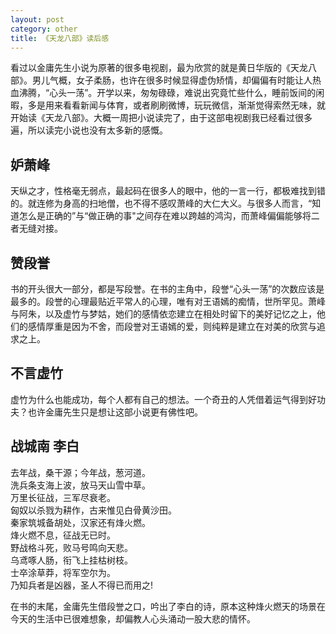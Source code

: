 ```yaml
---
layout: post
category: other
title: 《天龙八部》读后感
---
```


看过以金庸先生小说为原著的很多电视剧，最为欣赏的就是黄日华版的《天龙八部》。男儿气概，女子柔肠，也许在很多时候显得虚伪矫情，却偏偏有时能让人热血沸腾，“心头一荡”。开学以来，匆匆碌碌，难说出究竟忙些什么，睡前饭间的闲暇，多是用来看看新闻与体育，或者刷刷微博，玩玩微信，渐渐觉得索然无味，就开始读《天龙八部》。大概一周把小说读完了，由于这部电视剧我已经看过很多遍，所以读完小说也没有太多新的感慨。

## 妒萧峰
天纵之才，性格毫无弱点，最起码在很多人的眼中，他的一言一行，都极难找到错的。就连修为身高的扫地僧，也不得不感叹萧峰的大仁大义。与很多人而言，“知道怎么是正确的”与“做正确的事"之间存在难以跨越的鸿沟，而萧峰偏偏能够将二者无缝对接。

## 赞段誉
书的开头很大一部分，都是写段誉。在书的主角中，段誉“心头一荡”的次数应该是最多的。段誉的心理最贴近平常人的心理，唯有对王语嫣的痴情，世所罕见。萧峰与阿朱，以及虚竹与梦姑，她们的感情依恋建立在相处时留下的美好记忆之上，他们的感情厚重是因为不舍，而段誉对王语嫣的爱，则纯粹是建立在对美的欣赏与追求之上。

## 不言虚竹
虚竹为什么也能成功，每个人都有自己的想法。一个奇丑的人凭借着运气得到好功夫？也许金庸先生只是想让这部小说更有佛性吧。

## 战城南 李白
去年战，桑干源；今年战，葱河道。  
洗兵条支海上波，放马天山雪中草。  
万里长征战，三军尽衰老。  
匈奴以杀戮为耕作，古来惟见白骨黄沙田。  
秦家筑城备胡处，汉家还有烽火燃。  
烽火燃不息，征战无已时。  
野战格斗死，败马号鸣向天悲。  
乌鸢啄人肠，衔飞上挂枯树枝。  
士卒涂草莽，将军空尔为。  
乃知兵者是凶器，圣人不得已而用之!

在书的末尾，金庸先生借段誉之口，吟出了李白的诗，原本这种烽火燃天的场景在今天的生活中已很难想象，却偏教人心头涌动一股大悲的情怀。
